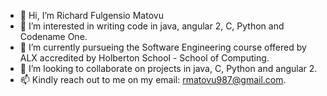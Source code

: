 - 👋 Hi, I’m Richard Fulgensio Matovu
- 👀 I’m interested in writing code in java, angular 2, C, Python and Codename One.
- 🌱 I’m currently pursueing the Software Engineering course offered by ALX accredited by Holberton School - School of Computing.
- 💞️ I’m looking to collaborate on projects in java, C, Python and angular 2.
- 📫 Kindly reach out to me on my email: rmatovu987@gmail.com.

<!---
rmatovu987/rmatovu987 is a ✨ special ✨ repository because its `README.md` (this file) appears on your GitHub profile.
You can click the Preview link to take a look at your changes.
--->

